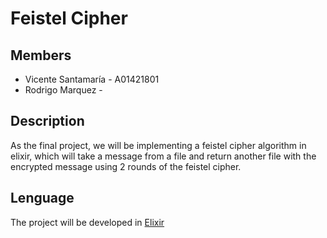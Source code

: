 # Feistel Cipher

## Members
* Vicente Santamaría - A01421801
* Rodrigo Marquez - 

## Description
As the final project, we will be implementing a feistel cipher algorithm in elixir, which will take a message from a file and return another file with the encrypted message using 2 rounds of the feistel cipher.

## Lenguage
The project will be developed in [Elixir](https://elixir-lang.org/)
